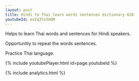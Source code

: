 ```yaml
---
layout: post
title: Hindi to Thai learn words sentences dictionary 626 
youtubeId: mvIq3ln3m0M
---
```

 
 
Helps to learn Thai words and sentences for Hindi speakers.

Opportunitiy to repeat the words sentences. 

Practice Thai language. 
 
{% include youtubePlayer.html id=page.youtubeId %}
 
 
{% include analytics.html %}
